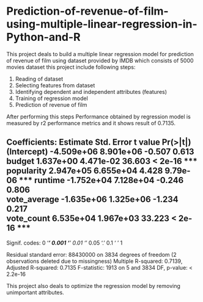 # Prediction-of-revenue-of-film-using-multiple-linear-regression-in-Python-and-R
This project deals to build a multiple linear regression model for prediction of revenue of film using dataset provided by IMDB which consists of 5000 movies dataset this project include following steps:
1. Reading of dataset
2. Selecting features from dataset
3. Identifying dependent and independent attributes (features)
4. Training of regression model
5. Prediction of revenue of film

After performing this steps Performance obtained by regression model is measured by r2 performance metrics and it shows result of 0.7135.


Coefficients:
               Estimate Std. Error t value Pr(>|t|)    
(Intercept)  -4.509e+06  8.901e+06  -0.507    0.613    
budget        1.637e+00  4.471e-02  36.603  < 2e-16 ***
popularity    2.947e+05  6.655e+04   4.428 9.79e-06 ***
runtime      -1.752e+04  7.128e+04  -0.246    0.806    
vote_average -1.635e+06  1.325e+06  -1.234    0.217    
vote_count    6.535e+04  1.967e+03  33.223  < 2e-16 ***
---
Signif. codes:  0 ‘***’ 0.001 ‘**’ 0.01 ‘*’ 0.05 ‘.’ 0.1 ‘ ’ 1

Residual standard error: 88430000 on 3834 degrees of freedom
  (2 observations deleted due to missingness)
Multiple R-squared:  0.7139,	Adjusted R-squared:  0.7135 
F-statistic:  1913 on 5 and 3834 DF,  p-value: < 2.2e-16
  
This project also deals to optimize the regression model by removing unimportant attributes.


